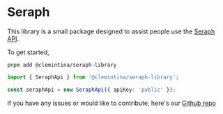 # Seraph

This library is a small package designed to assist people use the [Seraph API](https://antisniper.seraph.si).

To get started,

``pnpm add @clemintina/seraph-library`` 

```ts
import { SeraphApi } from '@clemintina/seraph-library';

const seraphApi = new SeraphApi({ apiKey: 'public' });
```

If you have any issues or would like to contribute, here's our [Github repo](https://github.com/Clemintina/seraph-library)
